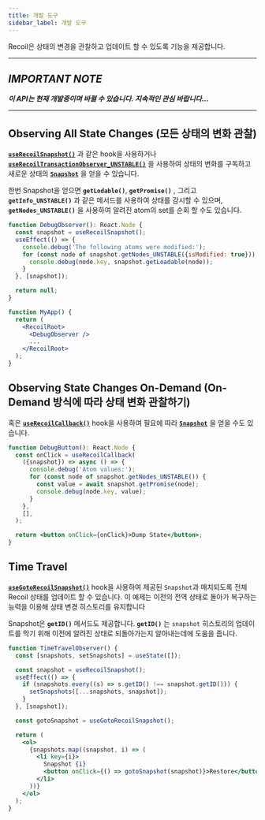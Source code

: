 ```yaml
---
title: 개발 도구
sidebar_label: 개발 도구
---
```


Recoil은 상태의 변경을 관찰하고 업데이트 할 수 있도록 기능을 제공합니다.

---

## _IMPORTANT NOTE_

**_이 API는 현재 개발중이며 바뀔 수 있습니다. 지속적인 관심 바랍니다..._**

---

## Observing All State Changes (모든 상태의 변화 관찰)

[**`useRecoilSnapshot()`**](/docs/api-reference/core/useRecoilSnapshot) 과 같은 hook을 사용하거나 [**`useRecoilTransactionObserver_UNSTABLE()`**](/docs/api-reference/core/useRecoilTransactionObserver) 을 사용하여 상태의 변화를 구독하고 새로운 상태의 [**`Snapshot`**](https://recoiljs.org/docs/api-reference/core/Snapshot) 을 얻을 수 있습니다.

한번 Snapshot을 얻으면 **`getLodable()`**, **`getPromise()`** , 그리고 **`getInfo_UNSTABLE()`** 과 같은 메서드를 사용하여 상태를 감시할 수 있으며, **`getNodes_UNSTABLE()`** 을 사용하여 알려진 atom의 set를 순회 할 수도 있습니다.

```jsx
function DebugObserver(): React.Node {
  const snapshot = useRecoilSnapshot();
  useEffect(() => {
    console.debug('The following atoms were modified:');
    for (const node of snapshot.getNodes_UNSTABLE({isModified: true})) {
      console.debug(node.key, snapshot.getLoadable(node));
    }
  }, [snapshot]);

  return null;
}
```

```jsx
function MyApp() {
  return (
    <RecoilRoot>
      <DebugObserver />
      ...
    </RecoilRoot>
  );
}
```

## Observing State Changes On-Demand (On-Demand 방식에 따라 상태 변화 관찰하기)

혹은 [**`useRecoilCallback()`**](https://recoiljs.org/docs/api-reference/core/useRecoilCallback) hook을 사용하여 필요에 따라 [**`Snapshot`**](https://recoiljs.org/docs/api-reference/core/Snapshot) 을 얻을 수도 있습니다.

```jsx
function DebugButton(): React.Node {
  const onClick = useRecoilCallback(
    ({snapshot}) => async () => {
      console.debug('Atom values:');
      for (const node of snapshot.getNodes_UNSTABLE()) {
        const value = await snapshot.getPromise(node);
        console.debug(node.key, value);
      }
    },
    [],
  );

  return <button onClick={onClick}>Dump State</button>;
}
```

## Time Travel

[**`useGotoRecoilSnapshot()`**](/docs/api-reference/core/useGotoRecoilSnapshot) hook을 사용하여 제공된 `Snapshot`과 매치되도록 전체 Recoil 상태를 업데이트 할 수 있습니다. 이 예제는 이전의 전역 상태로 돌아가 복구하는 능력을 이용해 상태 변경 히스토리를 유지합니다

Snapshot은 **`getID()`** 메서드도 제공합니다. **`getID()`** 는 `snapshot` 히스토리의 업데이트를 막기 위해 이전에 알려진 상태로 되돌아가는지 알아내는데에 도움을 줍니다.

```jsx
function TimeTravelObserver() {
  const [snapshots, setSnapshots] = useState([]);

  const snapshot = useRecoilSnapshot();
  useEffect(() => {
    if (snapshots.every((s) => s.getID() !== snapshot.getID())) {
      setSnapshots([...snapshots, snapshot]);
    }
  }, [snapshot]);

  const gotoSnapshot = useGotoRecoilSnapshot();

  return (
    <ol>
      {snapshots.map((snapshot, i) => (
        <li key={i}>
          Snapshot {i}
          <button onClick={() => gotoSnapshot(snapshot)}>Restore</button>
        </li>
      ))}
    </ol>
  );
}
```
